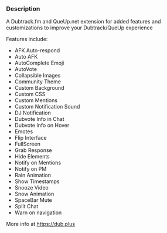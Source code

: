 ### Description

A Dubtrack.fm and QueUp.net extension for added features and customizations to improve your Dubtrack/QueUp experience

Features include:

- AFK Auto-respond
- Auto AFK
- AutoComplete Emoji
- AutoVote
- Collapsible Images
- Community Theme
- Custom Background
- Custom CSS
- Custom Mentions
- Custom Notification Sound
- DJ Notification
- Dubvote Info in Chat
- Dubvote Info on Hover
- Emotes
- Flip Interface
- FullScreen
- Grab Response
- Hide Elements
- Notify on Mentions
- Notify on PM
- Rain Animation
- Show Timestamps
- Snooze Video
- Snow Animation
- SpaceBar Mute
- Split Chat
- Warn on navigation

More info at https://dub.plus
